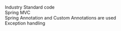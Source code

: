 Industry Standard code <br>
Spring MVC<br>
Spring Annotation and Custom Annotations are used<br>
Exception handling<br>

